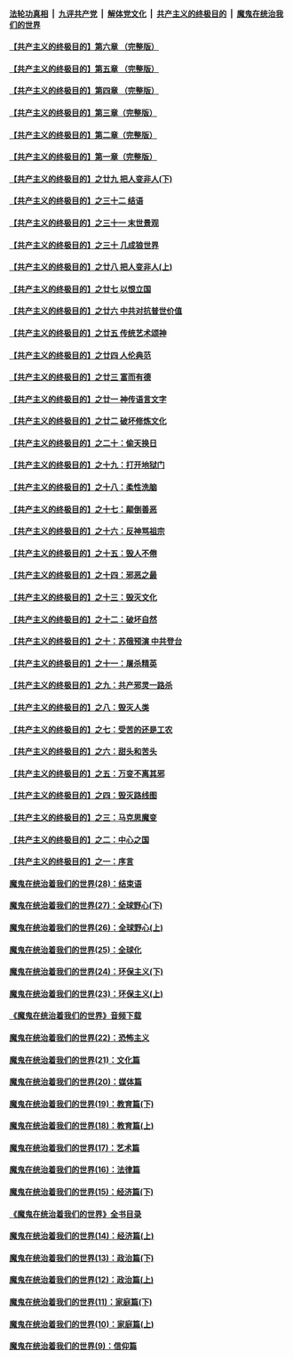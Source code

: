 ####  [法轮功真相](../../../../basic/blob/master/README.md?t=06200831) &nbsp;|&nbsp; [九评共产党](../../../../9ping.md/blob/master/README.md?t=06200831) &nbsp;|&nbsp; [解体党文化](../../../../jtdwh.md/blob/master/README.md?t=06200831)  &nbsp;|&nbsp; [共产主义的终极目的](../../../../gczydzjmd.md/blob/master/README.md?t=06200831) &nbsp;|&nbsp; [魔鬼在统治我们的世界](../../../../mgztzwmdsj.md/blob/master/README.md?t=06200831) 

#### [【共产主义的终极目的】第六章 （完整版）](../pages/nsc422/n11428913.md?t=06200831) 

#### [【共产主义的终极目的】第五章 （完整版）](../pages/nsc422/n11428912.md?t=06200831) 

#### [【共产主义的终极目的】第四章 （完整版）](../pages/nsc422/n11428907.md?t=06200831) 

#### [【共产主义的终极目的】第三章（完整版）](../pages/nsc422/n11428848.md?t=06200831) 

#### [【共产主义的终极目的】第二章（完整版）](../pages/nsc422/n11428831.md?t=06200831) 

#### [【共产主义的终极目的】第一章（完整版）](../pages/nsc422/n11417651.md?t=06200831) 

#### [【共产主义的终极目的】之廿九 把人变非人(下)](../pages/nsc422/n11344140.md?t=06200831) 

#### [【共产主义的终极目的】之三十二 结语](../pages/nsc422/n11360535.md?t=06200831) 

#### [【共产主义的终极目的】之三十一 末世景观](../pages/nsc422/n11351129.md?t=06200831) 

#### [【共产主义的终极目的】之三十 几成狼世界](../pages/nsc422/n11348280.md?t=06200831) 

#### [【共产主义的终极目的】之廿八 把人变非人(上)](../pages/nsc422/n11340492.md?t=06200831) 

#### [【共产主义的终极目的】之廿七 以恨立国](../pages/nsc422/n11336944.md?t=06200831) 

#### [【共产主义的终极目的】之廿六 中共对抗普世价值](../pages/nsc422/n11324785.md?t=06200831) 

#### [【共产主义的终极目的】之廿五 传统艺术颂神](../pages/nsc422/n11296396.md?t=06200831) 

#### [【共产主义的终极目的】之廿四 人伦典范](../pages/nsc422/n11296397.md?t=06200831) 

#### [【共产主义的终极目的】之廿三 富而有德](../pages/nsc422/n11283598.md?t=06200831) 

#### [【共产主义的终极目的】之廿一 神传语言文字](../pages/nsc422/n11263265.md?t=06200831) 

#### [【共产主义的终极目的】之廿二 破坏修炼文化](../pages/nsc422/n11245728.md?t=06200831) 

#### [【共产主义的终极目的】之二十：偷天换日](../pages/nsc422/n11238846.md?t=06200831) 

#### [【共产主义的终极目的】之十九：打开地狱门](../pages/nsc422/n11206376.md?t=06200831) 

#### [【共产主义的终极目的】之十八：柔性洗脑](../pages/nsc422/n11199994.md?t=06200831) 

#### [【共产主义的终极目的】之十七：颠倒善恶](../pages/nsc422/n11179782.md?t=06200831) 

#### [【共产主义的终极目的】之十六：反神骂祖宗](../pages/nsc422/n11166798.md?t=06200831) 

#### [【共产主义的终极目的】之十五：毁人不倦](../pages/nsc422/n11166792.md?t=06200831) 

#### [【共产主义的终极目的】之十四：邪恶之最](../pages/nsc422/n11150249.md?t=06200831) 

#### [【共产主义的终极目的】之十三：毁灭文化](../pages/nsc422/n11135227.md?t=06200831) 

#### [【共产主义的终极目的】之十二：破坏自然](../pages/nsc422/n11135214.md?t=06200831) 

#### [【共产主义的终极目的】之十：苏俄预演 中共登台](../pages/nsc422/n11118424.md?t=06200831) 

#### [【共产主义的终极目的】之十一：屠杀精英](../pages/nsc422/n11118442.md?t=06200831) 

#### [【共产主义的终极目的】之九：共产邪灵一路杀](../pages/nsc422/n11114139.md?t=06200831) 

#### [【共产主义的终极目的】之八：毁灭人类](../pages/nsc422/n11108503.md?t=06200831) 

#### [【共产主义的终极目的】之七：受苦的还是工农](../pages/nsc422/n11101809.md?t=06200831) 

#### [【共产主义的终极目的】之六：甜头和苦头](../pages/nsc422/n11096971.md?t=06200831) 

#### [【共产主义的终极目的】之五：万变不离其邪](../pages/nsc422/n11091285.md?t=06200831) 

#### [【共产主义的终极目的】之四：毁灭路线图](../pages/nsc422/n11086284.md?t=06200831) 

#### [【共产主义的终极目的】之三：马克思魔变](../pages/nsc422/n11061941.md?t=06200831) 

#### [【共产主义的终极目的】之二：中心之国](../pages/nsc422/n11047728.md?t=06200831) 

#### [【共产主义的终极目的】之一：序言](../pages/nsc422/n11086077.md?t=06200831) 

#### [魔鬼在统治着我们的世界(28)：结束语](../pages/nsc422/n10936246.md?t=06200831) 

#### [魔鬼在统治着我们的世界(27)：全球野心(下)](../pages/nsc422/n10928319.md?t=06200831) 

#### [魔鬼在统治着我们的世界(26)：全球野心(上)](../pages/nsc422/n10900318.md?t=06200831) 

#### [魔鬼在统治着我们的世界(25)：全球化](../pages/nsc422/n10788205.md?t=06200831) 

#### [魔鬼在统治着我们的世界(24)：环保主义(下)](../pages/nsc422/n10695307.md?t=06200831) 

#### [魔鬼在统治着我们的世界(23)：环保主义(上)](../pages/nsc422/n10688613.md?t=06200831) 

#### [《魔鬼在统治着我们的世界》音频下载](../pages/nsc422/n10635553.md?t=06200831) 

#### [魔鬼在统治着我们的世界(22)：恐怖主义](../pages/nsc422/n10614727.md?t=06200831) 

#### [魔鬼在统治着我们的世界(21)：文化篇](../pages/nsc422/n10597706.md?t=06200831) 

#### [魔鬼在统治着我们的世界(20)：媒体篇](../pages/nsc422/n10586579.md?t=06200831) 

#### [魔鬼在统治着我们的世界(19)：教育篇(下)](../pages/nsc422/n10564808.md?t=06200831) 

#### [魔鬼在统治着我们的世界(18)：教育篇(上)](../pages/nsc422/n10526970.md?t=06200831) 

#### [魔鬼在统治着我们的世界(17)：艺术篇](../pages/nsc422/n10499093.md?t=06200831) 

#### [魔鬼在统治着我们的世界(16)：法律篇](../pages/nsc422/n10485969.md?t=06200831) 

#### [魔鬼在统治着我们的世界(15)：经济篇(下)](../pages/nsc422/n10469975.md?t=06200831) 

#### [《魔鬼在统治着我们的世界》全书目录](../pages/nsc422/n10464261.md?t=06200831) 

#### [魔鬼在统治着我们的世界(14)：经济篇(上)](../pages/nsc422/n10457370.md?t=06200831) 

#### [魔鬼在统治着我们的世界(13)：政治篇(下)](../pages/nsc422/n10448270.md?t=06200831) 

#### [魔鬼在统治着我们的世界(12)：政治篇(上)](../pages/nsc422/n10444576.md?t=06200831) 

#### [魔鬼在统治着我们的世界(11)：家庭篇(下)](../pages/nsc422/n10440961.md?t=06200831) 

#### [魔鬼在统治着我们的世界(10)：家庭篇(上)](../pages/nsc422/n10435448.md?t=06200831) 

#### [魔鬼在统治着我们的世界(9)：信仰篇](../pages/nsc422/n10432159.md?t=06200831) 

